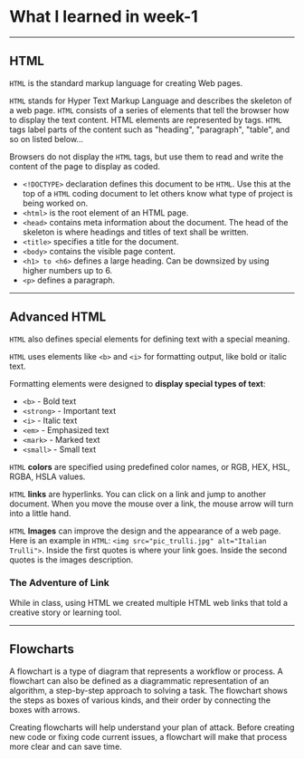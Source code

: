 # What I learned in week-1

---

## HTML

`HTML` is the standard markup language for creating Web pages.

`HTML` stands for Hyper Text Markup Language and describes the skeleton of a web page. `HTML` consists of a series of elements that tell the browser how to display the text content. HTML elements are represented by tags. `HTML` tags label parts of the content such as "heading", "paragraph", "table", and so on listed below...

Browsers do not display the `HTML` tags, but use them to read and write the content of the page to display as coded.

* `<!DOCTYPE>` declaration defines this document to be `HTML`. Use this at the top of a `HTML` coding document to let others know what type of project is being worked on.
* `<html>` is the root element of an HTML page.
* `<head>` contains meta information about the document. The head of the skeleton is where headings and titles of text shall be written.
* `<title>` specifies a title for the document.
* `<body>` contains the visible page content.
* `<h1> to <h6>` defines a large heading. Can be downsized by using higher numbers up to 6.
* `<p>` defines a paragraph.

---

## Advanced HTML

`HTML` also defines special elements for defining text with a special meaning.

`HTML` uses elements like `<b>` and `<i>` for formatting output, like bold or italic text.

Formatting elements were designed to **display special types of text**:

* `<b>` - Bold text
* `<strong>` - Important text
* `<i>` - Italic text
* `<em>` - Emphasized text
* `<mark>` - Marked text
* `<small>` - Small text

`HTML` **colors** are specified using predefined color names, or RGB, HEX, HSL, RGBA, HSLA values.

`HTML` **links** are hyperlinks. You can click on a link and jump to another document. When you move the mouse over a link, the mouse arrow will turn into a little hand.

`HTML` **Images** can improve the design and the appearance of a web page. Here is an example in `HTML`: `<img src="pic_trulli.jpg" alt="Italian Trulli">`. Inside the first quotes is where your link goes. Inside the second quotes is the images description.

### The Adventure of Link

While in class, using HTML we created multiple HTML web links that told a creative story or learning tool. 

---

## Flowcharts

A flowchart is a type of diagram that represents a workflow or process. A flowchart can also be defined as a diagrammatic representation of an algorithm, a step-by-step approach to solving a task. The flowchart shows the steps as boxes of various kinds, and their order by connecting the boxes with arrows.

Creating flowcharts will help understand your plan of attack. Before creating new code or fixing code current issues, a flowchart will make that process more clear and can save time.

